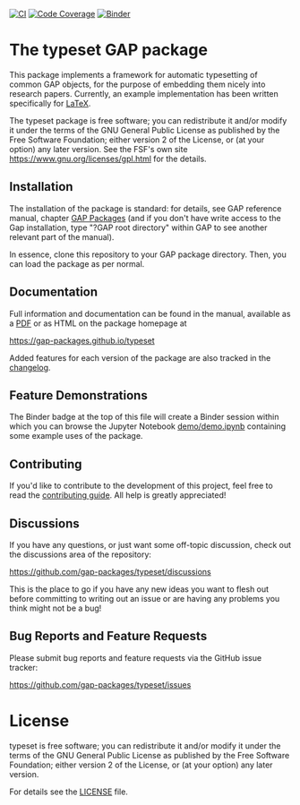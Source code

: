 [![CI](https://github.com/gap-packages/typeset/actions/workflows/CI.yml/badge.svg?branch=main)](https://github.com/gap-packages/typeset/actions/workflows/CI.yml)
[![Code Coverage](https://codecov.io/github/gap-packages/typeset/coverage.svg?branch=main&token=)](https://codecov.io/gh/gap-packages/typeset)
[![Binder](https://mybinder.org/badge_logo.svg)](https://mybinder.org/v2/gh/gap-packages/typeset/HEAD)

# The typeset GAP package
This package implements a framework for automatic typesetting of common GAP objects, 
for the purpose of embedding them nicely into research papers. Currently, an example
implementation has been written specifically for [LaTeX](https://www.latex-project.org/).

The typeset package is free software; you can redistribute it and/or modify
it under the terms of the GNU General Public License as published by the Free
Software Foundation; either version 2 of the License, or (at your option) any
later version. See the FSF's own site <https://www.gnu.org/licenses/gpl.html>
for the details.

## Installation
The installation of the package is standard: for details, see GAP reference
manual, chapter [GAP Packages](https://docs.gap-system.org/doc/ref/chap76_mj.html) 
(and if you don't have write access to the Gap installation, type "?GAP root directory"
within GAP to see another relevant part of the manual).

In essence, clone this repository to your GAP package directory. Then, you can load
the package as per normal.

## Documentation
Full information and documentation can be found in the manual, available
as a [PDF](doc/manual.pdf) or as HTML on the package homepage at

<https://gap-packages.github.io/typeset>

Added features for each version of the package are also tracked in the [changelog](CHANGELOG.md).

## Feature Demonstrations
The Binder badge at the top of this file will create a Binder session within which you can browse the 
Jupyter Notebook [demo/demo.ipynb](demo/demo.ipynb) containing some example uses of the package.

## Contributing
If you'd like to contribute to the development of this project, feel free to read
the [contributing guide](CONTRIBUTING.md). All help is greatly appreciated!

## Discussions
If you have any questions, or just want some off-topic discussion, check out the
discussions area of the repository:

  <https://github.com/gap-packages/typeset/discussions>

This is the place to go if you have any new ideas you want to flesh out before
committing to writing out an issue or are having any problems you think might not 
be a bug!

## Bug Reports and Feature Requests
Please submit bug reports and feature requests via the GitHub issue tracker:

  <https://github.com/gap-packages/typeset/issues>

# License
typeset is free software; you can redistribute it and/or modify
it under the terms of the GNU General Public License as published by the
Free Software Foundation; either version 2 of the License, or (at your
option) any later version.

For details see the [LICENSE](LICENSE) file.
